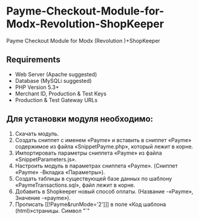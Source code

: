 # Payme-Checkout-Module-for-Modx-Revolution-ShopKeeper
Payme Checkout Module for Modx (Revolution )+ShopKeeper

## Requirements

- Web Server (Apache suggested)
- Database (MySQLi suggested)
- PHP Version 5.3+
- Merchant ID, Production & Test Keys
- Production & Test Gateway URLs

## Для установки модуля необходимо:

1. Скачать модуль.
2. Создать сниппет с именем «Payme» и вставить  в сниппет  «Payme»  содержимое  из  файла  «SnippetPayme.php»,  который  лежит  в  корне.
3. Импортировать параметры сниппета «Payme» из файла «SnippetParameters.js».
4. Настроить модуль в параметрах сниппета «Payme». (Сниппет «Payme» -Вкладка «Параметры»).
5. Создать таблицы в существующей базе данных по шаблону «PaymeTransactions.sql», файл лежит  в  корне.
6. Добавить в Shopkeeper новый способ оплаты. (Название -«Payme», Значение -«payme»).
7. Прописать [[!Payme&runMode='2']]] в поле «Код шаблона (html)»страницы. Символ "`"
